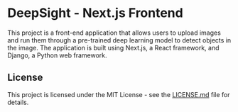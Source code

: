 # DeepSight - Next.js Frontend

This project is a front-end application that allows users to upload images and run them through a pre-trained deep learning model to detect objects in the image. The application is built using Next.js, a React framework, and Django, a Python web framework.

## License

This project is licensed under the MIT License - see the [LICENSE.md](LICENSE.md) file for details.